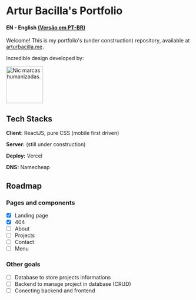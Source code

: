 # Artur Bacilla's Portfolio
#### 
#### EN - English [(Versão em PT-BR)](https://github.com/arturbacilla/portfolio.git)
 
Welcome! This is my portfolio's (under construction) repository, available at [arturbacilla.me](https://arturbacilla.me).

Incredible design developed by:

[<picture>
  <source media="(prefers-color-scheme: light)" srcset="https://nicoleferreira.com.br/wp-content/uploads/2021/04/Ativo-46.png" width="100">
  <img alt="Nic marcas humanizadas." src="https://nicoleferreira.com.br/wp-content/uploads/2020/08/nic-logo-menu.png" width="100">
</picture>](https://nicoleferreira.com.br/)

## Tech Stacks

**Client:** ReactJS, pure CSS (mobile first driven)

**Server:** (still under construction)

**Deploy:** Vercel

**DNS:** Namecheap

## Roadmap

 ### Pages and components
 - [x] Landing page
 - [x] 404
 - [ ] About
 - [ ] Projects
 - [ ] Contact 
 - [ ] Menu
 ### Other goals
- [ ] Database to store projects informations
- [ ] Backend to manage project in database (CRUD)
- [ ] Conecting backend and frontend

